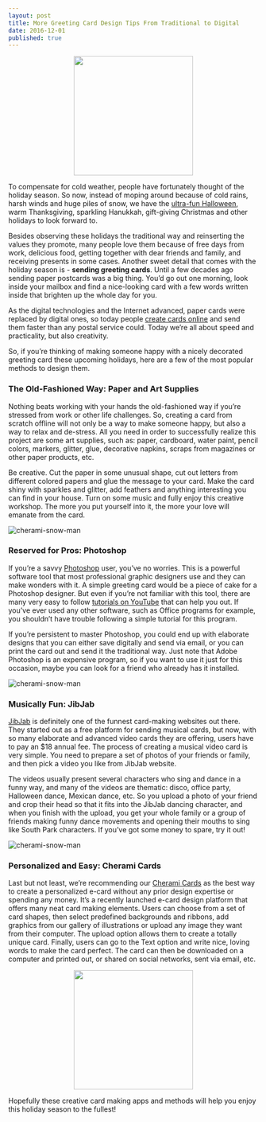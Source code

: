 ```yaml
---
layout: post
title: More Greeting Card Design Tips From Traditional to Digital
date: 2016-12-01
published: true
---
```

<img src="http://blog.cherami.cards/assets/img/christmas/cherami-snow-man.png" style=" display: block; margin: 0 auto;" id="center" width="240">

To compensate for cold weather, people have fortunately thought of the holiday season. So now, instead of moping around because of cold rains, harsh winds and huge piles of snow, we have the [ultra-fun Halloween](http://blog.cherami.cards/blog/mix-love-and-terror-in-a-crafty-halloween-card-for-your-loved-one/#💁), warm Thanksgiving, sparkling Hanukkah, gift-giving Christmas and other holidays to look forward to.

Besides observing these holidays the traditional way and reinserting the values they promote, many people love them because of free days from work, delicious food, getting together with dear friends and family, and receiving presents in some cases. Another sweet detail that comes with the holiday season is - **sending greeting cards**. Until a few decades ago sending paper postcards was a big thing. You’d go out one morning, look inside your mailbox and find a nice-looking card with a few words written inside that brighten up the whole day for you. 

As the digital technologies and the Internet advanced, paper cards were replaced by digital ones, so today people [create cards online](https://cherami.cards/) and send them faster than any postal service could. Today we’re all about speed and practicality, but also creativity. 

So, if you’re thinking of making someone happy with a nicely decorated greeting card these upcoming holidays, here are a few of the most popular methods to design them. 

### The Old-Fashioned Way: Paper and Art Supplies 

Nothing beats working with your hands the old-fashioned way if you’re stressed from work or other life challenges. So, creating a card from scratch offline will not only be a way to make someone happy, but also a way to relax and de-stress. All you need in order to successfully realize this project are some art supplies, such as: paper, cardboard, water paint, pencil colors, markers, glitter, glue, decorative napkins, scraps from magazines or other paper products, etc. 


Be creative. Cut the paper in some unusual shape, cut out letters from different colored papers and glue the message to your card. Make the card shiny with sparkles and glitter, add feathers and anything interesting you can find in your house. Turn on some music and fully enjoy this creative workshop. The more you put yourself into it, the more your love will emanate from the card. 

![cherami-snow-man](http://blog.cherami.cards/assets/img/christmas/cherami-harts.png#center)

### Reserved for Pros: Photoshop


If you’re a savvy [Photoshop](http://www.adobe.com/products/photoshopfamily.html) user, you’ve no worries. This is a powerful software tool that most professional graphic designers use and they can make wonders with it. A simple greeting card would be a piece of cake for a Photoshop designer.  But even if you’re not familiar with this tool, there are many very easy to follow [tutorials on YouTube](https://www.youtube.com/watch?v=CG6kaN5lW2k) that can help you out. If you’ve ever used any other software, such as Office programs for example, you shouldn’t have trouble following a simple tutorial for this program. 


If you’re persistent to master Photoshop, you could end up with elaborate designs that you can either save digitally and send via email, or you can print the card out and send it the traditional way.  Just note that Adobe Photoshop is an expensive program, so if you want to use it just for this occasion, maybe you can look for a friend who already has it installed. 

![cherami-snow-man](http://blog.cherami.cards/assets/img/christmas/cherami-irvas.png#center)

### Musically Fun: JibJab


[JibJab](http://www.jibjab.com/holidays) is definitely one of the funnest card-making websites out there. They started out as a free platform for sending musical cards, but now, with so many elaborate and advanced video cards they are offering, users have to pay an $18 annual fee. The process of creating a musical video card is very simple. You need to prepare a set of photos of your friends or family, and then pick a video you like from JibJab website. 


The videos usually present several characters who sing and dance in a funny way, and many of the videos are thematic: disco, office party, Halloween dance, Mexican dance, etc. So you upload a photo of your friend and crop their head so that it fits into the JibJab dancing character, and when you finish with the upload, you get your whole family or a group of friends making funny dance movements and opening their mouths to sing like South Park characters. If you’ve got some money to spare, try it out!

![cherami-snow-man](http://blog.cherami.cards/assets/img/christmas/jitjab-and-cherami.png#center)

### Personalized and Easy: Cherami Cards


Last but not least, we’re recommending our [Cherami Cards](https://cherami.cards/love) as the best way to create a personalized e-card without any prior design expertise or spending any money. It’s a recently launched e-card design platform that offers many neat card making elements. Users can choose from a set of card shapes, then select predefined backgrounds and ribbons, add graphics from our gallery of illustrations or upload any image they want from their computer. The upload option allows them to create a totally unique card. Finally, users can go to the Text option and write nice, loving words to make the card perfect. The card can then be downloaded on a computer and printed out, or shared on social networks, sent via email, etc.

<img src="http://blog.cherami.cards/assets/img/christmas/cherami-jitjab-card.png" style="display: block; margin: 0 auto;" id="center" width="240">

Hopefully these creative card making apps and methods will help you enjoy this holiday season to the fullest!
